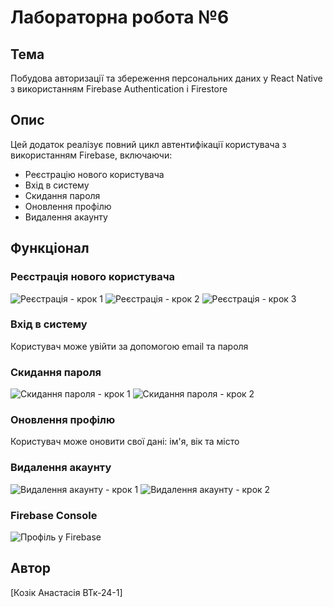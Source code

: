 # Лабораторна робота №6

## Тема
Побудова авторизації та збереження персональних даних у React Native з використанням Firebase Authentication і Firestore

## Опис
Цей додаток реалізує повний цикл автентифікації користувача з використанням Firebase, включаючи:
- Реєстрацію нового користувача
- Вхід в систему
- Скидання пароля
- Оновлення профілю
- Видалення акаунту

## Функціонал

### Реєстрація нового користувача
![Реєстрація - крок 1](foto1.png)
![Реєстрація - крок 2](foto2.png)
![Реєстрація - крок 3](foto3.png)

### Вхід в систему
Користувач може увійти за допомогою email та пароля

### Скидання пароля
![Скидання пароля - крок 1](foto6.png)
![Скидання пароля - крок 2](foto7.png)

### Оновлення профілю
Користувач може оновити свої дані: ім'я, вік та місто

### Видалення акаунту
![Видалення акаунту - крок 1](foto4.png)
![Видалення акаунту - крок 2](foto5.png)

### Firebase Console
![Профіль у Firebase](foto8.png)

## Автор
[Козік Анастасія ВТк-24-1]